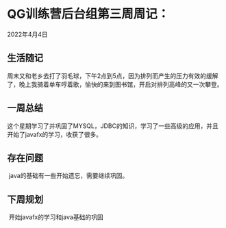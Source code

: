 # QG训练营后台组第三周周记：
2022年4月4日

## 生活随记

​	周末又和老乡去打了羽毛球，下午2点到5点，因为排列而产生的压力有效的缓解了，晚上我骑着单车哼着歌，愉快的来到图书馆，开启对排列高峰的又一次攀登。

## 一周总结

​	这个星期学习了并巩固了MYSQL，JDBC的知识，学习了一些高级的应用，并且开始了javafx的学习，收获了很多。

## 存在问题

​	java的基础有一些开始遗忘，需要继续巩固。

## 下周规划

​	开始javafx的学习和java基础的巩固

